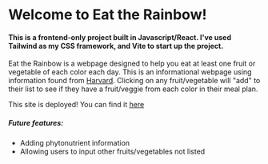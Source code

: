 # Welcome to Eat the Rainbow!

#### This is a frontend-only project built in Javascript/React. I've used Tailwind as my CSS framework, and Vite to start up the project.

Eat the Rainbow is a webpage designed to help you eat at least one fruit or vegetable of each color each day. This is an informational webpage using information found from [Harvard](https://www.health.harvard.edu/blog/phytonutrients-paint-your-plate-with-the-colors-of-the-rainbow-2019042516501). Clicking on any fruit/vegetable will "add" to their list to see if they have a fruit/veggie from each color in their meal plan.

This site is deployed! You can find it [here](https://jordan-bott.github.io/eat-the-rainbow-js/)

##### Future features:

- Adding phytonutrient information
- Allowing users to input other fruits/vegetables not listed
